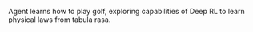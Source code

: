 Agent learns how to play golf, exploring capabilities of Deep RL to learn physical laws from tabula rasa.
